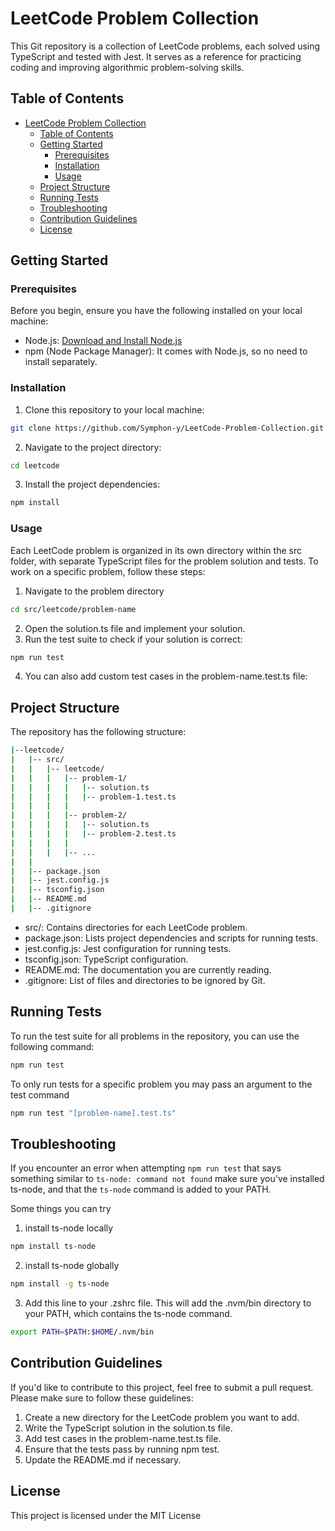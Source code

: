 # LeetCode Problem Collection

This Git repository is a collection of LeetCode problems, each solved using TypeScript and tested with Jest. It serves as a reference for practicing coding and improving algorithmic problem-solving skills.

## Table of Contents

- [LeetCode Problem Collection](#leetcode-problem-collection)
  - [Table of Contents](#table-of-contents)
  - [Getting Started](#getting-started)
    - [Prerequisites](#prerequisites)
    - [Installation](#installation)
    - [Usage](#usage)
  - [Project Structure](#project-structure)
  - [Running Tests](#running-tests)
  - [Troubleshooting](#troubleshooting)
  - [Contribution Guidelines](#contribution-guidelines)
  - [License](#license)



## Getting Started

### Prerequisites

Before you begin, ensure you have the following installed on your local machine:

- Node.js: [Download and Install Node.js](https://nodejs.org/)
- npm (Node Package Manager): It comes with Node.js, so no need to install separately.

### Installation

1. Clone this repository to your local machine:

```bash
git clone https://github.com/Symphon-y/LeetCode-Problem-Collection.git
```
2. Navigate to the project directory:

```bash
cd leetcode
```
3. Install the project dependencies:
```bash
npm install
```

### Usage
Each LeetCode problem is organized in its own directory within the src folder, with separate TypeScript files for the problem solution and tests. To work on a specific problem, follow these steps:

1. Navigate to the problem directory
```bash
cd src/leetcode/problem-name
```
2. Open the solution.ts file and implement your solution.
3. Run the test suite to check if your solution is correct:
```bash
npm run test
```
4. You can also add custom test cases in the problem-name.test.ts file:

## Project Structure
The repository has the following structure:
```bash
|--leetcode/
|   |-- src/
|   |   |-- leetcode/
|   |   |   |-- problem-1/
|   |   |   |   |-- solution.ts
|   |   |   |   |-- problem-1.test.ts
|   |   |   |
|   |   |   |-- problem-2/
|   |   |   |   |-- solution.ts
|   |   |   |   |-- problem-2.test.ts
|   |   |   |
|   |   |   |-- ...
|   |
|   |-- package.json
|   |-- jest.config.js
|   |-- tsconfig.json
|   |-- README.md
|   |-- .gitignore

```

* src/: Contains directories for each LeetCode problem.
* package.json: Lists project dependencies and scripts for running tests.
* jest.config.js: Jest configuration for running tests.
* tsconfig.json: TypeScript configuration.
* README.md: The documentation you are currently reading.
* .gitignore: List of files and directories to be ignored by Git.

## Running Tests
To run the test suite for all problems in the repository, you can use the following command:
```bash
npm run test
```
To only run tests for a specific problem you may pass an argument to the test command
```bash
npm run test "[problem-name].test.ts"
```

## Troubleshooting
If you encounter an error when attempting `npm run test` that says something similar to `ts-node: command not found` make sure you've installed ts-node, and that the `ts-node` command is added to your PATH.

Some things you can try
1. install ts-node locally
```bash
npm install ts-node
```
2. install ts-node globally
```bash
npm install -g ts-node
```
3. Add this line to your .zshrc file. This will add the .nvm/bin directory to your PATH, which contains the ts-node command.
```bash
export PATH=$PATH:$HOME/.nvm/bin
```

## Contribution Guidelines
If you'd like to contribute to this project, feel free to submit a pull request. Please make sure to follow these guidelines:
1. Create a new directory for the LeetCode problem you want to add.
2. Write the TypeScript solution in the solution.ts file.
3. Add test cases in the problem-name.test.ts file.
4. Ensure that the tests pass by running npm test.
5. Update the README.md if necessary.

## License
This project is licensed under the MIT License

